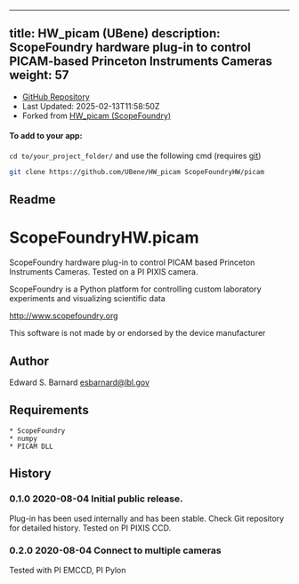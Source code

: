 
---
title: HW_picam (UBene)
description: ScopeFoundry hardware plug-in to control PICAM-based Princeton Instruments Cameras
weight: 57
---
- [GitHub Repository](https://github.com/UBene/HW_picam)
- Last Updated: 2025-02-13T11:58:50Z
- Forked from [HW_picam (ScopeFoundry)](/docs/300_reference/hw-components/hw_picam-scopefoundry)

#### To add to your app:

`cd to/your_project_folder/` and use the following cmd (requires [git](/docs/100_development/20_git/))

```bash
git clone https://github.com/UBene/HW_picam ScopeFoundryHW/picam
```


## Readme
ScopeFoundryHW.picam
===================================

ScopeFoundry hardware plug-in to control PICAM based Princeton Instruments
Cameras. Tested on a PI PIXIS camera.

ScopeFoundry is a Python platform for controlling custom laboratory 
experiments and visualizing scientific data

<http://www.scopefoundry.org>

This software is not made by or endorsed by the device manufacturer


Author
----------

Edward S. Barnard <esbarnard@lbl.gov>


Requirements
------------

	* ScopeFoundry
	* numpy
	* PICAM DLL
	
	
History
--------

### 0.1.0	2020-08-04	Initial public release.

Plug-in has been used internally and has been stable.
Check Git repository for detailed history. Tested on PI PIXIS CCD.

### 0.2.0	2020-08-04	Connect to multiple cameras

Tested with PI EMCCD, PI Pylon

